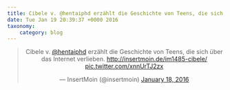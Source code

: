 ```yaml
---
title: Cibele v. @hentaiphd erzählt die Geschichte von Teens, die sich über das Internet verlieben. http://insertmoin.de/im1485-cibele/ http://twitter.com/insertmoin/status/688937220812746752/photo/1
date: Tue Jan 19 20:39:37 +0000 2016
taxonomy:
    category: blog
---
```

<blockquote class="twitter-tweet" align="center" width="350"><p lang="de" dir="ltr">Cibele v. <a href="https://twitter.com/hentaiphd">@hentaiphd</a> erzählt die Geschichte von Teens, die sich über das Internet verlieben. <a href="http://insertmoin.de/im1485-cibele/">http://insertmoin.de/im1485-cibele/</a> <a href="http://twitter.com/insertmoin/status/688937220812746752/photo/1">pic.twitter.com/xnnUrTJ2zx</a></p>&mdash; InsertMoin (@insertmoin) <a href="https://twitter.com/insertmoin/status/688937220812746752">January 18, 2016</a></blockquote>
